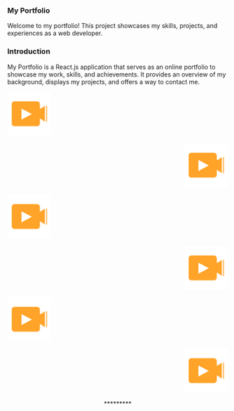 ### My Portfolio
Welcome to my portfolio! This project showcases my skills, projects, and experiences as a web developer.


### Introduction
My Portfolio is a React.js application that serves as an online portfolio to showcase my work, skills, and achievements. It provides an overview of my background, displays my projects, and offers a way to contact me.



<p align="left" > <img src="assets/img/wow.png" width="100px"/> </p>
<p align="right" > <img src="assets/img/wow.png" width="100px"/> </p>
<p align="left"> <img src="assets/img/wow.png" width="100px"/> </p>
<p align="right"> <img src="assets/img/wow.png" width="100px"/> </p>
<p align="left"> <img src="assets/img/wow.png" width="100px"/> </p>
<p align="right"> <img src="assets/img/wow.png" width="100px"/> </p>


<p align="center">*********</p>


